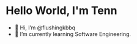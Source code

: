 # Hello World, I'm Tenn

- 👋 Hi, I’m @flushingkbbq
- 🌱 I’m currently learning Software Engineering.

<!---
flushingkbbq/flushingkbbq is a ✨ special ✨ repository because its `README.md` (this file) appears on your GitHub profile.
You can click the Preview link to take a look at your changes.
--->
